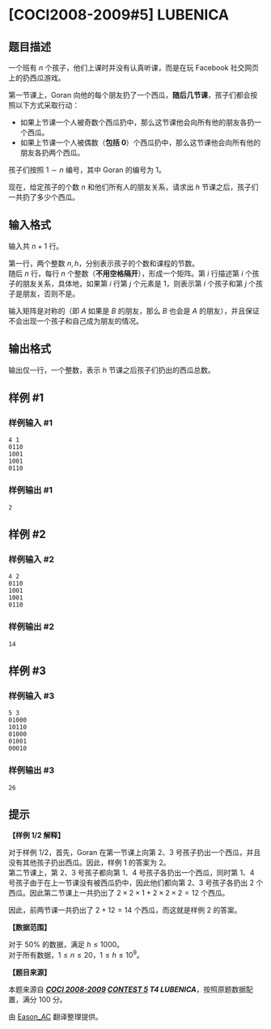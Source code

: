 # [COCI2008-2009#5] LUBENICA

## 题目描述

一个班有 $n$ 个孩子，他们上课时并没有认真听课，而是在玩 Facebook 社交网页上的扔西瓜游戏。

第一节课上，Goran 向他的每个朋友扔了一个西瓜，**随后几节课**，孩子们都会按照以下方式采取行动：

- 如果上节课一个人被奇数个西瓜扔中，那么这节课他会向所有他的朋友各扔一个西瓜。
- 如果上节课一个人被偶数（**包括 $0$**）个西瓜扔中，那么这节课他会向所有他的朋友各扔两个西瓜。

孩子们按照 $1\sim n$ 编号，其中 Goran 的编号为 $1$。

现在，给定孩子的个数 $n$ 和他们所有人的朋友关系，请求出 $h$ 节课之后，孩子们一共扔了多少个西瓜。

## 输入格式

输入共 $n+1$ 行。

第一行，两个整数 $n,h$，分别表示孩子的个数和课程的节数。  
随后 $n$ 行，每行 $n$ 个整数（**不用空格隔开**），形成一个矩阵。第 $i$ 行描述第 $i$ 个孩子的朋友关系，具体地，如果第 $i$ 行第 $j$ 个元素是 $1$，则表示第 $i$ 个孩子和第 $j$ 个孩子是朋友，否则不是。

输入矩阵是对称的（即 $A$ 如果是 $B$ 的朋友，那么 $B$ 也会是 $A$ 的朋友），并且保证不会出现一个孩子和自己成为朋友的情况。

## 输出格式

输出仅一行，一个整数，表示 $h$ 节课之后孩子们扔出的西瓜总数。

## 样例 #1

### 样例输入 #1
```
4 1
0110
1001
1001
0110
```

### 样例输出 #1

```
2
```

## 样例 #2

### 样例输入 #2
```
4 2
0110
1001
1001
0110
```

### 样例输出 #2

```
14
```

## 样例 #3

### 样例输入 #3
```
5 3
01000
10110
01000
01001
00010
```

### 样例输出 #3

```
26
```

## 提示

**【样例 1/2 解释】**

对于样例 $1/2$，首先，Goran 在第一节课上向第 $2$、$3$ 号孩子扔出一个西瓜，并且没有其他孩子扔出西瓜。因此，样例 $1$ 的答案为 $2$。  
第二节课上，第 $2$、$3$ 号孩子都向第 $1$、$4$ 号孩子各扔出一个西瓜，同时第 $1$、$4$ 号孩子由于在上一节课没有被西瓜扔中，因此他们都向第 $2$、$3$ 号孩子各扔出 $2$ 个西瓜。因此第二节课上一共扔出了 $2\times 2\times 1+2\times 2\times 2=12$ 个西瓜。

因此，前两节课一共扔出了 $2+12=14$ 个西瓜，而这就是样例 $2$ 的答案。

**【数据范围】**

对于 $50\%$ 的数据，满足 $h\leqslant 1000$。  
对于所有数据，$1\leqslant n\leqslant 20$，$1\leqslant h\leqslant 10^9$。

**【题目来源】**

本题来源自 **_[COCI 2008-2009](https://hsin.hr/coci/archive/2008_2009/) [CONTEST 5](https://hsin.hr/coci/archive/2008_2009/contest5_tasks.pdf) T4 LUBENICA_**，按照原题数据配置，满分 $100$ 分。

由 [Eason_AC](https://www.luogu.com.cn/user/112917) 翻译整理提供。
